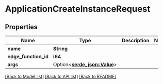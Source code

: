 # ApplicationCreateInstanceRequest

## Properties

Name | Type | Description | Notes
------------ | ------------- | ------------- | -------------
**name** | **String** |  | 
**edge_function_id** | **i64** |  | 
**args** | Option<[**serde_json::Value**](.md)> |  | 

[[Back to Model list]](../README.md#documentation-for-models) [[Back to API list]](../README.md#documentation-for-api-endpoints) [[Back to README]](../README.md)


